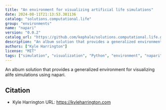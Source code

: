 ```yaml
---
title: "An environment for visualizing artificial life simulations"
date: 2024-08-11T21:13:53.381136
catalog: "solutions.computational.life"
group: "environments"
name: "napari"
version: "0.0.2"
catalog_url: "https://github.com/kephale/solutions.computational.life.git"
description: "An album solution that provides a generalized environment for visualizing alife simulations using napari."
authors: ["Kyle Harrington"]
license: "MIT"
tags: ["simulation", "visualization", "Python", "environment", "napari"]
---
```


An album solution that provides a generalized environment for visualizing alife simulations using napari.

## Citation

- Kyle Harrington
  URL: https://kyleharrington.com

